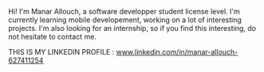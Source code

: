 

Hi! I'm Manar Allouch, a software developper student license level.
I'm currently learning mobile developement, working on a lot of interesting projects.
I'm also looking for an internship, so if you find this interesting, do not hesitate to contact me.

THIS IS MY LINKEDIN PROFILE : www.linkedin.com/in/manar-allouch-627411254
